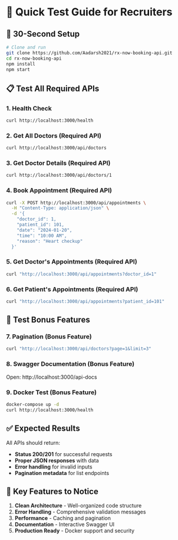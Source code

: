 # 🧪 Quick Test Guide for Recruiters

## 🚀 30-Second Setup

```bash
# Clone and run
git clone https://github.com/Aadarsh2021/rx-now-booking-api.git
cd rx-now-booking-api
npm install
npm start
```

## 📋 Test All Required APIs

### 1. Health Check
```bash
curl http://localhost:3000/health
```

### 2. Get All Doctors (Required API)
```bash
curl http://localhost:3000/api/doctors
```

### 3. Get Doctor Details (Required API)
```bash
curl http://localhost:3000/api/doctors/1
```

### 4. Book Appointment (Required API)
```bash
curl -X POST http://localhost:3000/api/appointments \
  -H "Content-Type: application/json" \
  -d '{
    "doctor_id": 1,
    "patient_id": 101,
    "date": "2024-01-20",
    "time": "10:00 AM",
    "reason": "Heart checkup"
  }'
```

### 5. Get Doctor's Appointments (Required API)
```bash
curl "http://localhost:3000/api/appointments?doctor_id=1"
```

### 6. Get Patient's Appointments (Required API)
```bash
curl "http://localhost:3000/api/appointments?patient_id=101"
```

## 🎨 Test Bonus Features

### 7. Pagination (Bonus Feature)
```bash
curl "http://localhost:3000/api/doctors?page=1&limit=3"
```

### 8. Swagger Documentation (Bonus Feature)
Open: http://localhost:3000/api-docs

### 9. Docker Test (Bonus Feature)
```bash
docker-compose up -d
curl http://localhost:3000/health
```

## ✅ Expected Results

All APIs should return:
- **Status 200/201** for successful requests
- **Proper JSON responses** with data
- **Error handling** for invalid inputs
- **Pagination metadata** for list endpoints

## 🎯 Key Features to Notice

1. **Clean Architecture** - Well-organized code structure
2. **Error Handling** - Comprehensive validation messages
3. **Performance** - Caching and pagination
4. **Documentation** - Interactive Swagger UI
5. **Production Ready** - Docker support and security 